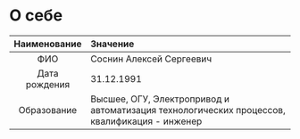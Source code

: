 # О себе

 Наименование  | Значение  | 
|:-------------: |:---------------|
| ФИО           | Соснин Алексей Сергеевич| 
| Дата рождения | 31.12.1991      |
| Образование   | Высшее, ОГУ, Электропривод и автоматизация технологических процессов, квалификация - инженер|
